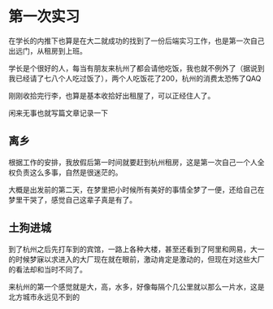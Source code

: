 # 第一次实习

在学长的内推下也算是在大二就成功的找到了一份后端实习工作，也是第一次自己出远门，从租房到上班。

学长是个很好的人，每当有朋友来杭州了都会请他吃饭，我也就不例外了（据说到我已经请了七八个人吃过饭了），两个人吃饭花了200，杭州的消费太恐怖了QAQ

刚刚收拾完行李，也算是基本收拾好出租屋了，可以正经住人了。

闲来无事也就写篇文章记录一下

## 离乡

根据工作的安排，我放假后第一时间就要赶到杭州租房，这是第一次自己一个人全权负责这么多事，自然是很迷茫的。

大概是出发前的第二天，在梦里把小时候所有美好的事情全梦了一便，还给自己在梦里干哭了，感觉自己这辈子真是有了。

## 土狗进城

到了杭州之后先打车到的宾馆，一路上各种大楼，甚至还看到了阿里和网易，大一的时候梦寐以求进入的大厂现在就在眼前，激动肯定是激动的，但现在对这些大厂的看法却和当时不同了。

来杭州的第一个感觉就是大，高，水多，好像每隔个几公里就以那么一片水，这是北方城市永远见不到的                                                                                                                                                                                                   